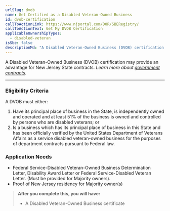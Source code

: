 ```yaml
---
urlSlug: dvob
name: Get Certified as a Disabled Veteran-Owned Business
id: dvob-certification
callToActionLink: https://www.njportal.com/DOR/SBERegistry/
callToActionText: Get My DVOB Certification
applicableOwnershipTypes:
  - disabled-veteran
isSbe: false
descriptionMd: "A Disabled Veteran-Owned Business (DVOB) certification may provide an advantage for New Jersey State contracts. *Learn more about [government contracts](https://business.nj.gov/pages/government-contracting).*"
---
```


A Disabled Veteran-Owned Business (DVOB) certification may provide an advantage for New Jersey State contracts. _Learn more about [government contracts](https://business.nj.gov/pages/government-contracting)._

---

### Eligibility Criteria

A DVOB must either:

1. Have its principal place of business in the State, is independently owned and operated and at least 51% of the business is owned and controlled by persons who are disabled veterans; or
2. Is a business which has its principal place of business in this State and has been officially verified by the United States Department of Veterans Affairs as a service disabled veteran-owned business for the purposes of department contracts pursuant to Federal law.

### Application Needs

- Federal Service-Disabled Veteran-Owned Business Determination Letter, Disability Award Letter or Federal Service-Disabled Veteran Letter. (Must be provided for Majority owners).
- Proof of New Jersey residency for Majority owner(s)

> **After you complete this, you will have:**
>
> - A Disabled Veteran-Owned Business certificate
